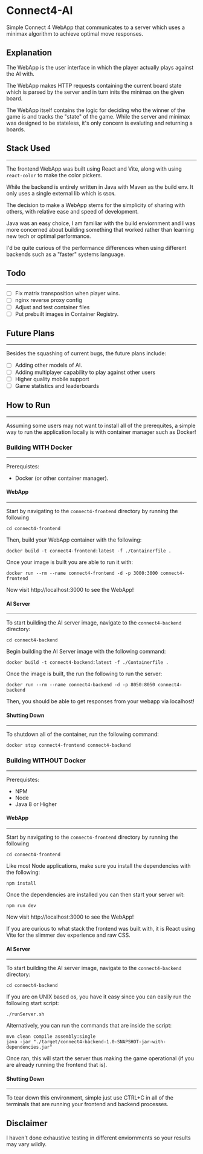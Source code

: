 # Connect4-AI
Simple Connect 4 WebApp that communicates to a server which uses a minimax algorithm to achieve optimal move responses.

## Explanation
The WebApp is the user interface in which the player actually plays against the AI with. 

The WebApp makes HTTP requests containing the current board state which is parsed by the server and in turn inits the minimax on the given board.

The WebApp itself contains the logic for deciding who the winner of the game is and tracks the "state" of the game. While the server and minimax was designed to be stateless, it's only concern is evaluting and returning a boards.

## Stack Used
---
The frontend WebApp was built using React and Vite, along with using `react-color` to make the color pickers.

While the backend is entirely written in Java with Maven as the build env. It only uses a single external lib which is `GSON`.

The decision to make a WebApp stems for the simplicity of sharing with others, with relative ease and speed of development.

Java was an easy choice, I am familiar with the build enviornment and I was more concerned about building something that worked rather than learning new tech or optimal performance.

I'd be quite curious of the performance differences when using different backends such as a "faster" systems language.

## Todo
---
- [ ] Fix matrix transposition when player wins.
- [ ] nginx reverse proxy config
- [ ] Adjust and test container files
- [ ] Put prebuilt images in Container Registry.

## Future Plans
---
Besides the squashing of current bugs, the future plans include:
- [ ] Adding other models of AI.
- [ ] Adding multiplayer capability to play against other users
- [ ] Higher quality mobile support
- [ ] Game statistics and leaderboards

## How to Run
---
Assuming some users may not want to install all of the prerequites, a simple way to run the application locally is with container manager such as Docker!

### Building WITH Docker
---
Prerequistes:
* Docker (or other container manager).

#### WebApp
---
Start by navigating to the `connect4-frontend` directory by running the following
```
cd connect4-frontend
```

Then, build your WebApp container with the following:
```
docker build -t connect4-frontend:latest -f ./Containerfile .
```

Once your image is built you are able to run it with:
```
docker run --rm --name connect4-frontend -d -p 3000:3000 connect4-frontend
```

Now visit http://localhost:3000 to see the WebApp!

#### AI Server
---
To start building the AI server image, navigate to the `connect4-backend` directory:
```
cd connect4-backend
```

Begin building the AI Server image with the following command:
```
docker build -t connect4-backend:latest -f ./Containerfile .
```

Once the image is built, the run the following to run the server:
```
docker run --rm --name connect4-backend -d -p 8050:8050 connect4-backend
```

Then, you should be able to get responses from your webapp via localhost!

#### Shutting Down
---
To shutdown all of the container, run the following command:
```
docker stop connect4-frontend connect4-backend
```

### Building WITHOUT Docker
---
Prerequistes:
- NPM
- Node
- Java 8 or Higher

#### WebApp
---
Start by navigating to the `connect4-frontend` directory by running the following
```
cd connect4-frontend
```

Like most Node applications, make sure you install the dependencies with the following:
```
npm install
```

Once the dependencies are installed you can then start your server wit:
```
npm run dev
```

Now visit http://localhost:3000 to see the WebApp!

If you are curious to what stack the frontend was built with, it is React using Vite for the slimmer dev experience and raw CSS.

#### AI Server
---
To start building the AI server image, navigate to the `connect4-backend` directory:
```
cd connect4-backend
```

If you are on UNIX based os, you have it easy since you can easily run the following start script:
```
./runServer.sh
```

Alternatively, you can run the commands that are inside the script:
```
mvn clean compile assembly:single
java -jar "./target/connect4-backend-1.0-SNAPSHOT-jar-with-dependencies.jar" 
```

Once ran, this will start the server thus making the game operational (if you are already running the frontend that is).

#### Shutting Down
---
To tear down this environment, simple just use CTRL+C in all of the terminals that are running your frontend and backend processes.


## Disclaimer
I haven't done exhaustive testing in different enviornments so your results may vary wildly.
